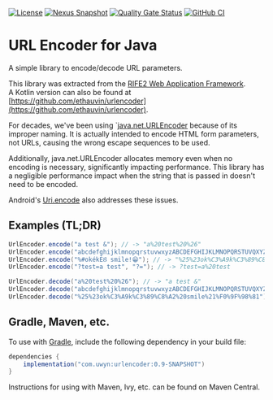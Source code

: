[![License](https://img.shields.io/badge/license-Apache%20License%202.0-blue.svg)](https://opensource.org/licenses/Apache-2.0)
[![Nexus Snapshot](https://img.shields.io/nexus/s/com.uwyn/urlencoder?server=https%3A%2F%2Fs01.oss.sonatype.org%2F)](https://s01.oss.sonatype.org/content/repositories/snapshots/com/uwyn/urlencoder/)
[![Quality Gate Status](https://sonarcloud.io/api/project_badges/measure?project=gbevin_urlencoder&metric=alert_status)](https://sonarcloud.io/dashboard?id=gbevin_urlencoder)
[![GitHub CI](https://github.com/gbevin/urlencoder/actions/workflows/gradle.yml/badge.svg)](https://github.com/gbevin/urlencoder/actions/workflows/gradle.yml)

# URL Encoder for Java

A simple library to encode/decode URL parameters.

This library was extracted from the [RIFE2 Web Application Framework](https://rife2.com).  
A Kotlin version can also be found at [https://github.com/ethauvin/urlencoder](https://github.com/ethauvin/urlencoder).

For decades, we've been using `[java.net.URLEncoder](https://docs.oracle.com/en/java/javase/11/docs/api/java.base/java/net/URLEncoder.html)
because of its improper naming. It is actually intended to encode HTML form
parameters, not URLs, causing the wrong escape sequences to be used.

Additionally, java.net.URLEncoder allocates memory even when no encoding is
necessary, significantly impacting performance. This library has a negligible
performance impact when the string that is passed in doesn't need to be encoded.

Android's [Uri.encode](https://developer.android.com/reference/android/net/Uri#encode(java.lang.String,%20java.lang.String))
also addresses these issues.

## Examples (TL;DR)

```java
UrlEncoder.encode("a test &"); // -> "a%20test%20%26"
UrlEncoder.encode("abcdefghijklmnopqrstuvwxyzABCDEFGHIJKLMNOPQRSTUVQXYZ0123456789-_.~"); // -> "abcdefghijklmnopqrstuvwxyzABCDEFGHIJKLMNOPQRSTUVQXYZ0123456789-_.~"
UrlEncoder.encode("%#okékÉȢ smile!😁"); // -> "%25%23ok%C3%A9k%C3%89%C8%A2%20smile%21%F0%9F%98%81"
UrlEncoder.encode("?test=a test", "?="); // -> ?test=a%20test

UrlEncoder.decode("a%20test%20%26"); // -> "a test &"
UrlEncoder.decode("abcdefghijklmnopqrstuvwxyzABCDEFGHIJKLMNOPQRSTUVQXYZ0123456789-_.~"); // -> "abcdefghijklmnopqrstuvwxyzABCDEFGHIJKLMNOPQRSTUVQXYZ0123456789-_.~"
UrlEncoder.decode("%25%23ok%C3%A9k%C3%89%C8%A2%20smile%21%F0%9F%98%81"); // -> "%#okékÉȢ smile!😁"
```

## Gradle, Maven, etc.
To use with [Gradle](https://gradle.org/), include the following dependency in your build file:

```gradle
dependencies {
    implementation("com.uwyn:urlencoder:0.9-SNAPSHOT")
}
```

Instructions for using with Maven, Ivy, etc. can be found on Maven Central.
